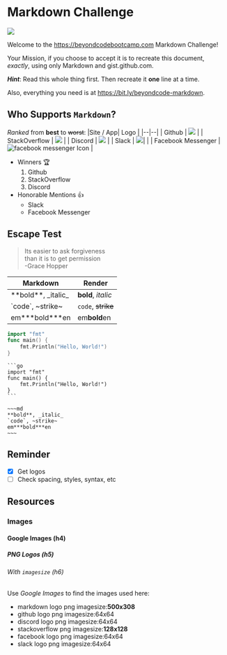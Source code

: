 # Markdown Challenge
![](https://codekitapp.com/images/help/free-markdown-icon@2x.png)

Welcome to the https://beyondcodebootcamp.com Markdown Challenge!

Your Mission, if you choose to accept it is to recreate this document, _exactly_, using only Markdown and gist.github.com.

***Hint***: Read this whole thing first. Then recreate it **one** line at a time.

Also, everything you need is at https://bit.ly/beyondcode-markdown.

## Who Supports ```Markdown```? 
_Ranked_ from **best** to ~~worst~~:
|Site / App| Logo |
|--|--|
| Github | ![](https://d2q79iu7y748jz.cloudfront.net/s/_squarelogo/64x64/dab6afa7f42ebfc7bf2388f07b723c58) |
| StackOverflow | ![](https://blog.grio.com/wp-content/uploads/2012/09/stackoverflow.png) |
| Discord | ![](https://de.filester.net/images/apps/discord.webp) |
| Slack | ![](https://upload.wikimedia.org/wikipedia/commons/thumb/d/d5/Slack_icon_2019.svg/64px-Slack_icon_2019.svg.png)| |
| Facebook Messenger | ![facebook messenger Icon](https://www.shareicon.net/data/64x64/2016/07/10/119903_facebook-messenger_512x512.png) |

- Winners 🏆
	1. Github
    1. StackOverflow
    1. Discord
- Honorable Mentions 👍
	- Slack
	- Facebook Messenger

## Escape Test
>Its easier to ask forgiveness \
>than it is to get permission \
>-Grace Hopper
>
|**Markdown**| **Render** |
|--|--|
| \*\*bold\*\*,  _italic\_ | **bold**, _italic_ |
| \`code\`, \~strike~ | `code`, ~~strike~~|
| em***bold\*\*\*en | em**bold**en |

```go
import "fmt"
func main() {
    fmt.Println("Hello, World!")
}
```

    ```go
    import "fmt"
    func main() {
        fmt.Println("Hello, World!")
    }
    ```

```
~~~md
**bold**, _italic_
`code`, ~strike~
em***bold***en
~~~
```

## Reminder
- [x] Get logos
- [ ] Check spacing, styles, syntax, etc
 
## Resources
### Images
#### Google Images (h4)
##### PNG Logos (h5)
###### With `imagesize` (h6)
Use _Google Images_ to find the images used here:
 - markdown logo png imagesize:**500x308**
 - github logo png imagesize:64x64
 - discord logo png imagesize:64x64
 - stackoverflow png imagesize:**128x128**
 - facebook logo png imagesize:64x64
 - slack logo png imagesize:64x64

